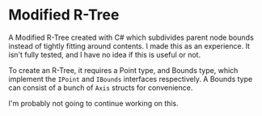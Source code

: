# Modified R-Tree

A Modified R-Tree created with C# which subdivides parent node bounds instead of tightly fitting around contents.
I made this as an experience. It isn't fully tested, and I have no idea if this is useful or not.

To create an R-Tree, it requires a Point type, and Bounds type, which implement the `IPoint` and `IBounds` interfaces respectively.
A Bounds type can consist of a bunch of `Axis` structs for convenience.

I'm probably not going to continue working on this.
